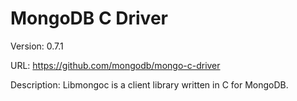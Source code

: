 MongoDB C Driver
================================

Version: 0.7.1

URL: https://github.com/mongodb/mongo-c-driver

Description: Libmongoc is a client library written in C for MongoDB.